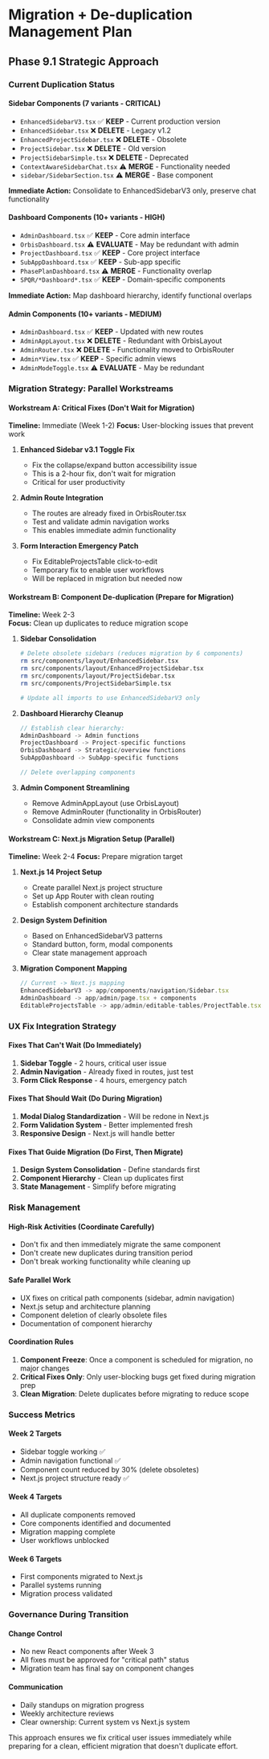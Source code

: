# Migration + De-duplication Management Plan
## Phase 9.1 Strategic Approach

### **Current Duplication Status**

#### **Sidebar Components (7 variants - CRITICAL)**
- `EnhancedSidebarV3.tsx` ✅ **KEEP** - Current production version
- `EnhancedSidebar.tsx` ❌ **DELETE** - Legacy v1.2  
- `EnhancedProjectSidebar.tsx` ❌ **DELETE** - Obsolete
- `ProjectSidebar.tsx` ❌ **DELETE** - Old version
- `ProjectSidebarSimple.tsx` ❌ **DELETE** - Deprecated
- `ContextAwareSidebarChat.tsx` ⚠️ **MERGE** - Functionality needed
- `sidebar/SidebarSection.tsx` ⚠️ **MERGE** - Base component

**Immediate Action:** Consolidate to EnhancedSidebarV3 only, preserve chat functionality

#### **Dashboard Components (10+ variants - HIGH)**  
- `AdminDashboard.tsx` ✅ **KEEP** - Core admin interface
- `OrbisDashboard.tsx` ⚠️ **EVALUATE** - May be redundant with admin
- `ProjectDashboard.tsx` ✅ **KEEP** - Core project interface  
- `SubAppDashboard.tsx` ✅ **KEEP** - Sub-app specific
- `PhasePlanDashboard.tsx` ⚠️ **MERGE** - Functionality overlap
- `SPQR/*Dashboard*.tsx` ✅ **KEEP** - Domain-specific components

**Immediate Action:** Map dashboard hierarchy, identify functional overlaps

#### **Admin Components (10+ variants - MEDIUM)**
- `AdminDashboard.tsx` ✅ **KEEP** - Updated with new routes
- `AdminAppLayout.tsx` ❌ **DELETE** - Redundant with OrbisLayout  
- `AdminRouter.tsx` ❌ **DELETE** - Functionality moved to OrbisRouter
- `Admin*View.tsx` ✅ **KEEP** - Specific admin views
- `AdminModeToggle.tsx` ⚠️ **EVALUATE** - May be redundant

### **Migration Strategy: Parallel Workstreams**

#### **Workstream A: Critical Fixes (Don't Wait for Migration)**
**Timeline:** Immediate (Week 1-2)
**Focus:** User-blocking issues that prevent work

1. **Enhanced Sidebar v3.1 Toggle Fix**
   - Fix the collapse/expand button accessibility issue  
   - This is a 2-hour fix, don't wait for migration
   - Critical for user productivity

2. **Admin Route Integration**  
   - The routes are already fixed in OrbisRouter.tsx
   - Test and validate admin navigation works
   - This enables immediate admin functionality

3. **Form Interaction Emergency Patch**
   - Fix EditableProjectsTable click-to-edit  
   - Temporary fix to enable user workflows
   - Will be replaced in migration but needed now

#### **Workstream B: Component De-duplication (Prepare for Migration)**
**Timeline:** Week 2-3  
**Focus:** Clean up duplicates to reduce migration scope

1. **Sidebar Consolidation**
   ```bash
   # Delete obsolete sidebars (reduces migration by 6 components)
   rm src/components/layout/EnhancedSidebar.tsx
   rm src/components/layout/EnhancedProjectSidebar.tsx  
   rm src/components/layout/ProjectSidebar.tsx
   rm src/components/ProjectSidebarSimple.tsx
   
   # Update all imports to use EnhancedSidebarV3 only
   ```

2. **Dashboard Hierarchy Cleanup**
   ```typescript
   // Establish clear hierarchy:
   AdminDashboard -> Admin functions
   ProjectDashboard -> Project-specific functions  
   OrbisDashboard -> Strategic/overview functions
   SubAppDashboard -> SubApp-specific functions
   
   // Delete overlapping components
   ```

3. **Admin Component Streamlining**
   - Remove AdminAppLayout (use OrbisLayout)
   - Remove AdminRouter (functionality in OrbisRouter)  
   - Consolidate admin view components

#### **Workstream C: Next.js Migration Setup (Parallel)**
**Timeline:** Week 2-4
**Focus:** Prepare migration target

1. **Next.js 14 Project Setup**
   - Create parallel Next.js project structure
   - Set up App Router with clean routing
   - Establish component architecture standards

2. **Design System Definition**
   - Based on EnhancedSidebarV3 patterns
   - Standard button, form, modal components
   - Clear state management approach

3. **Migration Component Mapping**
   ```typescript
   // Current -> Next.js mapping
   EnhancedSidebarV3 -> app/components/navigation/Sidebar.tsx
   AdminDashboard -> app/admin/page.tsx + components
   EditableProjectsTable -> app/admin/editable-tables/ProjectTable.tsx
   ```

### **UX Fix Integration Strategy**

#### **Fixes That Can't Wait (Do Immediately)**
1. **Sidebar Toggle** - 2 hours, critical user issue
2. **Admin Navigation** - Already fixed in routes, just test
3. **Form Click Response** - 4 hours, emergency patch

#### **Fixes That Should Wait (Do During Migration)**  
1. **Modal Dialog Standardization** - Will be redone in Next.js
2. **Form Validation System** - Better implemented fresh  
3. **Responsive Design** - Next.js will handle better

#### **Fixes That Guide Migration (Do First, Then Migrate)**
1. **Design System Consolidation** - Define standards first
2. **Component Hierarchy** - Clean up duplicates first
3. **State Management** - Simplify before migrating

### **Risk Management**

#### **High-Risk Activities (Coordinate Carefully)**
- Don't fix and then immediately migrate the same component
- Don't create new duplicates during transition period
- Don't break working functionality while cleaning up

#### **Safe Parallel Work**
- UX fixes on critical path components (sidebar, admin navigation)
- Next.js setup and architecture planning  
- Component deletion of clearly obsolete files
- Documentation of component hierarchy

#### **Coordination Rules**
1. **Component Freeze**: Once a component is scheduled for migration, no major changes
2. **Critical Fixes Only**: Only user-blocking bugs get fixed during migration prep
3. **Clean Migration**: Delete duplicates before migrating to reduce scope

### **Success Metrics**

#### **Week 2 Targets**
- Sidebar toggle working ✅
- Admin navigation functional ✅  
- Component count reduced by 30% (delete obsoletes)
- Next.js project structure ready ✅

#### **Week 4 Targets**  
- All duplicate components removed
- Core components identified and documented
- Migration mapping complete
- User workflows unblocked

#### **Week 6 Targets**
- First components migrated to Next.js
- Parallel systems running
- Migration process validated

### **Governance During Transition**

#### **Change Control**
- No new React components after Week 3
- All fixes must be approved for "critical path" status
- Migration team has final say on component changes

#### **Communication**
- Daily standups on migration progress  
- Weekly architecture reviews
- Clear ownership: Current system vs Next.js system

This approach ensures we fix critical user issues immediately while preparing for a clean, efficient migration that doesn't duplicate effort.